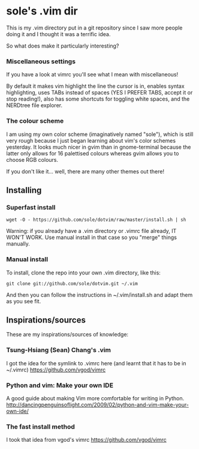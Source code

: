 sole's .vim dir
===============

This is my .vim directory put in a git repository since I saw more people doing it and I thought it was a terrific idea.

So what does make it particularly interesting?

### Miscellaneous settings ###

If you have a look at vimrc you'll see what I mean with miscellaneous!

By default it makes vim highlight the line the cursor is in, enables syntax highlighting, uses TABs instead of spaces (YES I PREFER TABS, accept it or stop reading!), also has some shortcuts for toggling white spaces, and the NERDtree file explorer.

### The colour scheme ###

I am using my own color scheme (imaginatively named "sole"), which is still very rough because I just began learning about vim's color schemes yesterday.
It looks much nicer in gvim than in gnome-terminal because the latter only allows for 16 palettised colours whereas gvim allows you to choose RGB colours.

If you don't like it... well, there are many other themes out there!

## Installing ##

### Superfast install ###

	wget -O - https://github.com/sole/dotvim/raw/master/install.sh | sh

Warning: if you already have a .vim directory or .vimrc file already, IT WON'T WORK.
Use manual install in that case so you "merge" things manually.

### Manual install ###

To install, clone the repo into your own .vim directory, like this:

	git clone git://github.com/sole/dotvim.git ~/.vim

And then you can follow the instructions in ~/.vim/install.sh and adapt them as you see fit.


## Inspirations/sources ##

These are my inspirations/sources of knowledge:

### Tsung-Hsiang (Sean) Chang's .vim ###

I got the idea for the symlink to .vimrc here (and learnt that it has to be in ~/.vimrc)
https://github.com/vgod/vimrc


### Python and vim: Make your own IDE ###

A good guide about making Vim more comfortable for writing in Python.
http://dancingpenguinsoflight.com/2009/02/python-and-vim-make-your-own-ide/

### The fast install method ###

I took that idea from vgod's vimrc
https://github.com/vgod/vimrc
